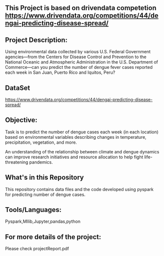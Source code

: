 
## This Project is based on drivendata competetion https://www.drivendata.org/competitions/44/dengai-predicting-disease-spread/
## Project Description:
Using environmental data collected by various U.S. Federal Government agencies—from the Centers for Disease Control and Prevention to the National Oceanic and Atmospheric Administration in the U.S. Department of Commerce—can you predict the number of dengue fever cases reported each week in San Juan, Puerto Rico and Iquitos, Peru?
## DataSet
https://www.drivendata.org/competitions/44/dengai-predicting-disease-spread/

## Objective:
Task is to predict the number of dengue cases each week (in each location) based on environmental variables describing changes in temperature, precipitation, vegetation, and more.

An understanding of the relationship between climate and dengue dynamics can improve research initiatives and resource allocation to help fight life-threatening pandemics.

## What's in this Repository

This repository contains data files and the code developed using pyspark for predicting number of dengue cases.

## Tools/Languages:
Pyspark,Mllib,Jupyter,pandas,python

## For more details of the project:
Please check projectReport.pdf
